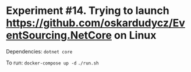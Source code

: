 # Experiment #14. Trying to launch https://github.com/oskardudycz/EventSourcing.NetCore on Linux

Dependencies: `dotnet core`

To run:
`docker-compose up -d`
`./run.sh`
